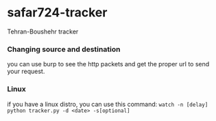 # safar724-tracker
Tehran-Boushehr tracker 

### Changing source and destination
you can use burp to see the http packets and get the proper url to send your request.

### Linux
if you have a linux distro, you can use this command:
```watch -n [delay] python tracker.py -d <date> -s[optional]```

